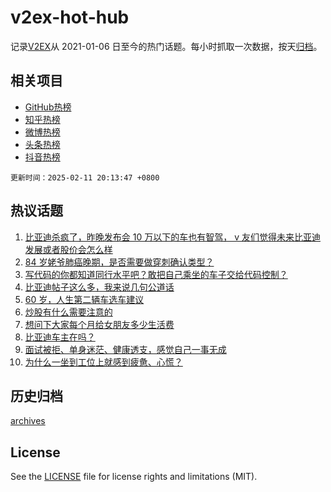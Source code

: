 # v2ex-hot-hub

 记录[V2EX](https://www.v2ex.com/)从 2021-01-06 日至今的热门话题。每小时抓取一次数据，按天[归档](archives)。
 
 ## 相关项目

- [GitHub热榜](https://github.com/it985/github-hot-hub)
- [知乎热榜](https://github.com/it985/zhihu-hot-hub)
- [微博热榜](https://github.com/it985/weibo-hot-hub)
- [头条热榜](https://github.com/it985/toutiao-hot-hub)
- [抖音热榜](https://github.com/it985/douyin-hot-hub)


 `更新时间：2025-02-11 20:13:47 +0800`

## 热议话题

1. [比亚迪杀疯了，昨晚发布会 10 万以下的车也有智驾， v 友们觉得未来比亚迪发展或者股价会怎么样](https://www.v2ex.com/t/1110498)
1. [84 岁姥爷肺癌晚期，是否需要做穿刺确认类型？](https://www.v2ex.com/t/1110493)
1. [写代码的你都知道同行水平吧？敢把自己乘坐的车子交给代码控制？](https://www.v2ex.com/t/1110518)
1. [比亚迪帖子这么多，我来说几句公道话](https://www.v2ex.com/t/1110627)
1. [60 岁，人生第二辆车选车建议](https://www.v2ex.com/t/1110494)
1. [炒股有什么需要注意的](https://www.v2ex.com/t/1110500)
1. [想问下大家每个月给女朋友多少生活费](https://www.v2ex.com/t/1110706)
1. [比亚迪车主在吗？](https://www.v2ex.com/t/1110503)
1. [面试被拒、单身迷茫、健康透支，感觉自己一事无成](https://www.v2ex.com/t/1110479)
1. [为什么一坐到工位上就感到疲惫、心慌？](https://www.v2ex.com/t/1110489)

## 历史归档

[archives](archives)

## License

See the [LICENSE](LICENSE) file for license rights and limitations (MIT).
